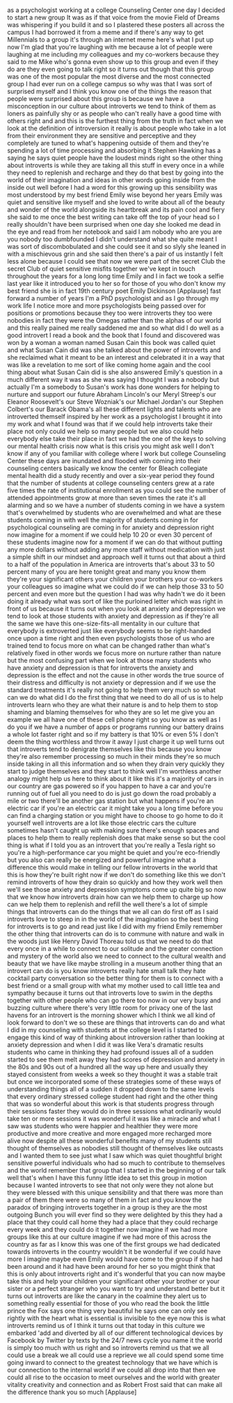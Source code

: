 
as a psychologist working at a college
Counseling Center one day I decided to
start a new group It was as if that
voice from the movie Field of Dreams was
whispering if you build it and so I
plastered these posters all across the
campus I had borrowed it from a meme and
if there&#39;s any way to get Millennials to
a group it&#39;s through an internet meme
here&#39;s what I put up now I&#39;m glad that
you&#39;re laughing with me because a lot of
people were laughing at me including my
colleagues and my co-workers because
they said to me Mike
who&#39;s gonna even show up to this group
and even if they do are they even going
to talk right so it turns out though
that this group was one of the most
popular the most diverse and the most
connected group I had ever run on a
college campus so why was that I was
sort of surprised myself and I think you
know one of the things the reason that
people were surprised about this group
is because we have a misconception in
our culture about introverts we tend to
think of them as loners as painfully shy
or as people who can&#39;t really have a
good time with others right and and this
is the furthest thing from the truth in
fact when we look at the definition of
introversion it really is about people
who take in a lot from their environment
they are sensitive and perceptive and
they completely are tuned to what&#39;s
happening outside of them and they&#39;re
spending a lot of time processing and
absorbing it Stephen Hawking has a
saying he says quiet people have the
loudest minds right so the other thing
about introverts is while they are
taking all this stuff in every once in a
while they need to replenish and
recharge and they do that best by going
into the world of their imagination and
ideas in other words going inside from
the inside out well before I had a word
for this growing up this sensibility was
most understood by my best friend Emily
wise beyond her years
Emily was quiet and sensitive like
myself and she loved to write about all
of the beauty and wonder of the world
alongside its heartbreak and its pain
cool and fiery she said to me once the
best writing can take off the top of
your head so I really shouldn&#39;t have
been surprised when one day she looked
me dead in the eye and read from her
notebook and said I am nobody who are
you are you nobody too dumbfounded I
didn&#39;t understand what she quite meant I
was sort of discombobulated and she
could see it and so slyly she leaned in
with a mischievous grin and she said
then there&#39;s a pair of us instantly I
felt less alone
because I could see that now we were
part of the secret Club the secret Club
of quiet sensitive misfits together
we&#39;ve kept in touch throughout the years
for a long long time Emily and I in fact
we took a selfie last year like it
introduced you to her
so for those of you who don&#39;t know my
best friend she is in fact 19th century
poet Emily Dickinson
[Applause]
fast forward a number of years I&#39;m a PhD
psychologist and as I go through my work
life I notice more and more
psychologists being passed over for
positions or promotions because they too
were introverts they too were nobodies
in fact they were the Omegas rather than
the alphas of our world and this really
pained me really saddened me and so what
did I do well as a good introvert I read
a book and the book that I found and
discovered was won by a woman a woman
named Susan Cain this book was called
quiet and what Susan Cain did was she
talked about the power of introverts and
she reclaimed what it meant to be an
interest and celebrated it in a way that
was like a revelation to me sort of like
coming home again and the cool thing
about what Susan Cain did is she also
answered Emily&#39;s question in a much
different way it was as she was saying I
thought I was a nobody but actually I&#39;m
a somebody to Susan&#39;s work has done
wonders for helping to nurture and
support our future Abraham Lincoln&#39;s our
Meryl Streep&#39;s our Eleanor Roosevelt&#39;s
our Steve Wozniak&#39;s our Michael Jordan&#39;s
our Stephen Colbert&#39;s our Barack Obama&#39;s
all these different lights and talents
who are introverted themself inspired by
her work as a psychologist I brought it
into my work and what I found was that
if we could help introverts take their
place not only could we help so many
people but we also could help everybody
else take their place in fact we had the
one of the keys to solving our mental
health crisis now what is this crisis
you might ask well I don&#39;t know if any
of you familiar with college where I
work but college Counseling Center these
days are inundated and flooded with
coming into their counseling centers
basically we know the center for Bleach
collegiate mental health did a study
recently and over a six-year period they
found that the number of students at
college counseling centers grew at a
rate five times the rate of
institutional enrollment as you could
see the number of attended appointments
grow at more than seven times the rate
it&#39;s all alarming and so we have a
number of students coming in we have a
system that&#39;s overwhelmed by students
who are overwhelmed and what are these
students coming in with well the
majority of students coming in for
psychological counseling are coming in
for anxiety and depression right now
imagine for a moment if we could help 10
20 or even 30 percent of these students
imagine now for a moment if we can do
that without putting any more dollars
without adding any more staff without
medication with just a simple shift in
our mindset and approach well it turns
out that about a third to a half of the
population in America are introverts
that&#39;s about 33 to 50 percent many of
you are here tonight
great and many you know them they&#39;re
your significant others your children
your brothers your co-workers your
colleagues
so imagine what we could do if we can
help those 33 to 50 percent and even
more but the question I had was why
hadn&#39;t we do it been doing it already
what was sort of like the purloined
letter which was right in front of us
because it turns out when you look at
anxiety and depression
we tend to look at those students with
anxiety and depression as if they&#39;re all
the same we have this one-size-fits-all
mentality in our culture that everybody
is extroverted just like everybody seems
to be right-handed once upon a time
right
and then even psychologists those of us
who are trained tend to focus more on
what can be changed rather than what&#39;s
relatively fixed in other words we focus
more on
nurture rather than nature but the most
confusing part when we look at those
many students who have anxiety and
depression is that for introverts the
anxiety and depression is the effect and
not the cause in other words the true
source of their distress and difficulty
is not anxiety or depression and if we
use the standard treatments it&#39;s really
not going to help them very much
so what can we do what did I do the
first thing that we need to do all of us
is to help introverts learn who they are
what their nature is and to help them to
stop shaming and blaming themselves for
who they are
so let me give you an example we all
have one of these cell phone right so
you know as well as I do you if we have
a number of apps or programs running our
battery drains a whole lot faster right
and so if my battery is that 10% or even
5%
I don&#39;t deem the thing worthless and
throw it away I just charge it up well
turns out that introverts tend to
denigrate themselves like this because
you know they&#39;re also remember
processing so much in their minds
they&#39;re so much inside taking in all
this information and so when they drain
very quickly they start to judge
themselves and they start to think well
I&#39;m worthless another analogy might help
us here to think about it like this it&#39;s
a majority of cars in our country are
gas powered so if you happen to have a
car and you&#39;re running out of fuel all
you need to do is just go down the road
probably a mile or two there&#39;ll be
another gas station but what happens if
you&#39;re an electric car if you&#39;re an
electric car it might take you a long
time before you can find a charging
station or you might have to choose to
go home to do it yourself
well introverts are a lot like those
electric cars the culture sometimes
hasn&#39;t caught up with making sure
there&#39;s enough spaces and places to help
them to really replenish does that make
sense
so but the cool thing is what if I told
you as an introvert that you&#39;re really a
Tesla right so you&#39;re a high-performance
car you might be quiet and you&#39;re
eco-friendly but you also can really be
energized and powerful imagine what a
difference this would make in telling
our fellow introverts in the world that
this is how they&#39;re built right now if
we don&#39;t do something like this we don&#39;t
remind introverts of how they drain so
quickly and how they work well then
we&#39;ll see those anxiety and depression
symptoms come up quite big so now that
we know how introverts drain how can we
help them to charge up how can we help
them to replenish and refill the well
there&#39;s a lot of simple things that
introverts can do the things that we all
can do first off as I said introverts
love to steep in in the world of the
imagination so the best thing for
introverts is to go and read just like I
did with my friend Emily remember the
other thing that introverts can do is to
commune with nature and walk in the
woods just like Henry David Thoreau told
us that we need to do that every once in
a while to connect to our solitude and
the greater connection and mystery of
the world also we need to connect to the
cultural wealth and beauty that we have
like maybe strolling in a museum
another thing that an introvert can do
is you know introverts really hate small
talk
they hate cocktail party conversation so
the better thing for them is to connect
with a best friend or a small group with
what my mother used to call little tea
and sympathy because it turns out that
introverts love to swim in the depths
together with other people who can go
there too now in our very busy and
buzzing culture where there&#39;s very
little room for privacy
one of the last havens for an introvert
is the morning shower which I think we
all kind of look forward to don&#39;t we so
these are things that introverts can do
and what I did in my counseling with
students at the college level is I
started to engage
this kind of way of thinking about
introversion rather than looking at
anxiety depression and when I did it was
like Vera&#39;s dramatic results students
who came in thinking they had profound
issues all of a sudden started to see
them melt away
they had scores of depression and
anxiety in the 80s and 90s out of a
hundred all the way up here and usually
they stayed consistent from weeks a week
so they thought it was a stable trait
but once we incorporated some of these
strategies some of these ways of
understanding things all of a sudden it
dropped down to the same levels that
every ordinary stressed college student
had right and the other thing that was
so wonderful about this work is that
students progress through their sessions
faster they would do in three sessions
what ordinarily would take ten or more
sessions it was wonderful it was like a
miracle and what I saw was students who
were happier and healthier they were
more productive and more creative and
more engaged more recharged more alive
now despite all these wonderful benefits
many of my students still thought of
themselves as nobodies still thought of
themselves like outcasts and I wanted
them to see just what I saw which was
quiet thoughtful bright sensitive
powerful individuals who had so much to
contribute to themselves and the world
remember that group that I started in
the beginning of our talk well that&#39;s
when I have this funny little idea to
set this group in motion because I
wanted introverts to see that not only
were they not alone but they were
blessed with this unique sensibility and
that there was more than a pair of them
there were so many of them in fact and
you know the paradox of bringing
introverts together in a group is they
are the most outgoing Bunch you will
ever find
so they were delighted by this they had
a place that they could call home they
had a place that they could recharge
every week and they could do it together
now imagine if we had more groups like
this at our culture imagine if we had
more of this across the country as far
as I know this was one of the first
groups we had dedicated towards
introverts in the country wouldn&#39;t it be
wonderful if we could have more I
imagine maybe even Emily would have come
to the group if she had been around and
it had have been around for her so you
might think that this is only about
introverts right and it&#39;s wonderful that
you can now maybe take this and help
your children your significant other
your brother or your sister or a perfect
stranger who you want to try and
understand better but it turns out
introverts are like the canary in the
coalmine they alert us to something
really essential for those of you who
read the book the little prince the Fox
says one thing very beautiful he says
one can only see rightly with the heart
what is essential is invisible to the
eye now this is what introverts remind
us of I think it turns out that today in
this culture we embarked &#39;add and
diverted by all of our different
technological devices by Facebook by
Twitter by texts by the 24/7 news cycle
you name it
the world is simply too much with us
right and so introverts remind us that
we all could use a break we all could
use a reprieve we all could spend some
time going inward to connect to the
greatest technology that we have which
is our connection to the internal world
if we could all drop into that then we
could all rise to the occasion to meet
ourselves and the world with greater
vitality creativity and connection and
as Robert Frost said that can make all
the difference
thank you so much
[Applause]
